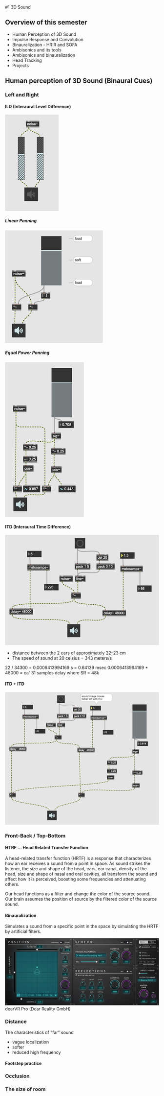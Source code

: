 #1 3D Sound

## Overview of this semester

- Human Perception of 3D Sound
- Impulse Response and Convolution
- Binauralization - HRIR and SOFA
- Ambisonics and its tools
- Ambisonics and binauralization
- Head Tracking
- Projects

## Human perception of 3D Sound (Binaural Cues)

### Left and Right

#### ILD (Interaural Level Difference)
![](K1/png/ILD.png)

##### Linear Panning

![](K1/png/linear.png)

##### Equal Power Panning

![](K1/png/equal_power.png)


#### ITD (Interaural Time Difference)

![](K1/png/ITD.png)

- distance between the 2 ears of approximately 22–23 cm
- The speed of sound at 20 celsius = 343 meters/s

22 / 34300 = 0.0006413994169 s = 0.64139 msec
0.0006413994169 * 48000 = ca' 31 samples delay where SR = 48k

#### ITD + ITD

![](K1/png/ILD+ITD.png)


### Front-Back / Top-Bottom


#### HTRF ... Head Related Transfer Function

A head-related transfer function (HRTF) is a response that characterizes how an ear receives a sound from a point in space. As sound strikes the listener, the size and shape of the head, ears, ear canal, density of the head, size and shape of nasal and oral cavities, all transform the sound and affect how it is perceived, boosting some frequencies and attenuating others.

Our head functions as a filter and change the color of the source sound. Our brain assumes the position of source by the filtered color of the source sound.

#### Binauralization

Simulates a sound from a specific point in the space by simulating the HRTF by artificial filters.

![](K1/png/dearVRPRO.png)
dearVR Pro (Dear Reality GmbH)

### Distance

The characteristics of "far" sound

- vague localization
- softer
- reduced high frequency

#### Footstep practice


### Occlusion


### The size of room

